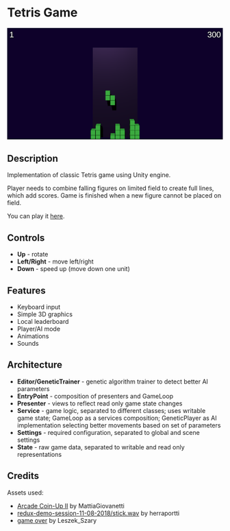 # Tetris Game

![screenshot](Content/screenshot.png)

## Description

Implementation of classic Tetris game using Unity engine.

Player needs to combine falling figures on limited field to create full lines,
which add scores. Game is finished when a new figure cannot be placed on field.

You can play it [here](https://konhit.xyz/TetrisGame/).

## Controls

- **Up** - rotate
- **Left/Right** - move left/right
- **Down** - speed up (move down one unit)

## Features

- Keyboard input
- Simple 3D graphics
- Local leaderboard
- Player/AI mode
- Animations
- Sounds

## Architecture

- **Editor/GeneticTrainer** - genetic algorithm trainer to detect better AI parameters
- **EntryPoint** - composition of presenters and GameLoop
- **Presenter** - views to reflect read only game state changes
- **Service** - game logic, separated to different classes; uses writable game state; GameLoop as a services composition; GeneticPlayer as AI implementation selecting better movements based on set of parameters
- **Settings** - required configuration, separated to global and scene settings 
- **State** - raw game data, separated to writable and read only representations

## Credits

Assets used:
- [Arcade Coin-Up II](https://freesound.org/people/MattiaGiovanetti/sounds/482083/) by MattiaGiovanetti
- [redux-demo-session-11-08-2018/stick.wav](https://freesound.org/people/herraportti/sounds/436668/) by herraportti
- [game over](https://freesound.org/people/Leszek_Szary/sounds/133283/) by Leszek_Szary
